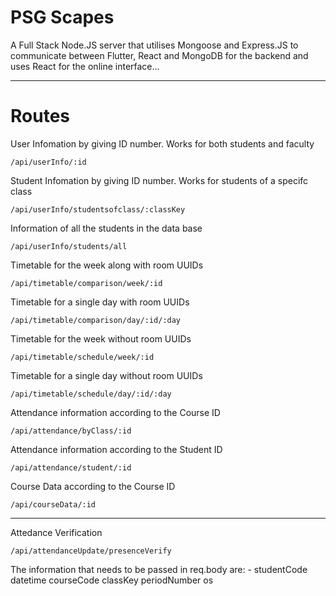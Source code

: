 # PSG Scapes

A Full Stack Node.JS server that utilises Mongoose and Express.JS to communicate between Flutter, React and MongoDB for the backend and uses React for the online interface...

---

# Routes

User Infomation by giving ID number. Works for both students and faculty

```
/api/userInfo/:id
```

Student Infomation by giving ID number. Works for students of a specifc class

```
/api/userInfo/studentsofclass/:classKey
```

Information of all the students in the data base

```
/api/userInfo/students/all
```

Timetable for the week along with room UUIDs

```
/api/timetable/comparison/week/:id
```

Timetable for a single day with room UUIDs

```
/api/timetable/comparison/day/:id/:day
```

Timetable for the week without room UUIDs

```
/api/timetable/schedule/week/:id
```

Timetable for a single day without room UUIDs

```
/api/timetable/schedule/day/:id/:day
```

Attendance information according to the Course ID

```
/api/attendance/byClass/:id
```

Attendance information according to the Student ID

```
/api/attendance/student/:id
```

Course Data according to the Course ID

```
/api/courseData/:id
```

---

Attedance Verification

```
/api/attendanceUpdate/presenceVerify
```

The information that needs to be passed in req.body are: -
studentCode
datetime
courseCode
classKey
periodNumber
os
